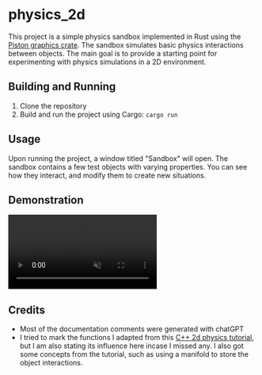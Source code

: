 # physics_2d #

This project is a simple physics sandbox implemented in Rust using the [Piston graphics crate](https://github.com/PistonDevelopers/graphics). The sandbox simulates basic physics interactions between objects. The main goal is to provide a starting point for experimenting with physics simulations in a 2D environment.

## Building and Running ##

1. Clone the repository
2. Build and run the project using Cargo: `cargo run`

## Usage ##

Upon running the project, a window titled "Sandbox" will open.
The sandbox contains a few test objects with varying properties.
You can see how they interact, and modify them to create new situations.

## Demonstration ##

<video controls muted allowfullscreen="true">
    <source src="demonstration.mp4", type="video/mp4">
</video>

## Credits ##

- Most of the documentation comments were generated with chatGPT
- I tried to mark the functions I adapted from this [C++ 2d physics tutorial](https://code.tutsplus.com/series/how-to-create-a-custom-physics-engine--gamedev-12715), but I am also stating its influence here incase I missed any. I also got some concepts from the tutorial, such as using a manifold to store the object interactions.
